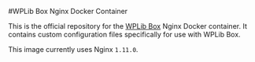 #WPLib Box Nginx Docker Container

This is the official repository for the [WPLib Box](https://github.com/wplib/wplib-box)
Nginx Docker container. It contains custom configuration files
specifically for use with WPLib Box.

This image currently uses Nginx `1.11.0`.